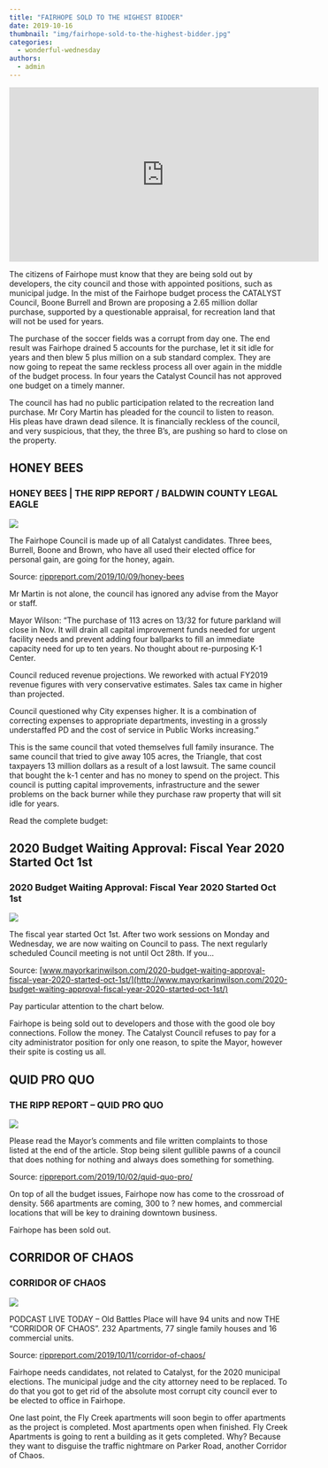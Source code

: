 ```yaml
---
title: "FAIRHOPE SOLD TO THE HIGHEST BIDDER"
date: 2019-10-16
thumbnail: "img/fairhope-sold-to-the-highest-bidder.jpg"
categories: 
  - wonderful-wednesday
authors: 
  - admin
---
```


<iframe width="560" height="315" src="https://www.youtube.com/embed/HgDzN6pDwgc" frameborder="0" allowfullscreen></iframe> 

The citizens of Fairhope must know that they are being sold out by developers, the city council and those with appointed positions, such as municipal judge. In the mist of the Fairhope budget process the CATALYST Council, Boone Burrell and Brown are proposing a 2.65 million dollar purchase, supported by a questionable appraisal, for recreation land that will not be used for years.

The purchase of the soccer fields was a corrupt from day one. The end result was Fairhope drained 5 accounts for the purchase, let it sit idle for years and then blew 5 plus million on a sub standard complex. They are now going to repeat the same reckless process all over again in the middle of the budget process. In four years the Catalyst Council has not approved one budget on a timely manner.

The council has had no public participation related to the recreation land purchase. Mr Cory Martin has pleaded for the council to listen to reason. His pleas have drawn dead silence. It is financially reckless of the council, and very suspicious, that they, the three B’s, are pushing so hard to close on the property.

## HONEY BEES

### HONEY BEES | THE RIPP REPORT / BALDWIN COUNTY LEGAL EAGLE

![](https://cdn.rippreport.com/3bs1.png)

The Fairhope Council is made up of all Catalyst candidates. Three bees, Burrell, Boone and Brown, who have all used their elected office for personal gain, are going for the honey, again.

Source: [rippreport.com/2019/10/09/honey-bees](https://rippreport.com/honey-bees)

Mr Martin is not alone, the council has ignored any advise from the Mayor or staff.

Mayor Wilson: “The purchase of 113 acres on 13/32 for future parkland will close in Nov. It will drain all capital improvement funds needed for urgent facility needs and prevent adding four ballparks to fill an immediate capacity need for up to ten years. No thought about re-purposing K-1 Center.

Council reduced revenue projections. We reworked with actual FY2019 revenue figures with very conservative estimates. Sales tax came in higher than projected.

Council questioned why City expenses higher. It is a combination of correcting expenses to appropriate departments, investing in a grossly understaffed PD and the cost of service in Public Works increasing.”

This is the same council that voted themselves full family insurance. The same council that tried to give away 105 acres, the Triangle, that cost taxpayers 13 million dollars as a result of a lost lawsuit. The same council that bought the k-1 center and has no money to spend on the project. This council is putting capital improvements, infrastructure and the sewer problems on the back burner while they purchase raw property that will sit idle for years.

Read the complete budget:

## 2020 Budget Waiting Approval: Fiscal Year 2020 Started Oct 1st

### 2020 Budget Waiting Approval: Fiscal Year 2020 Started Oct 1st

![](http://www.mayorkarinwilson.com/wp-content/uploads/2019/10/image-to-post.jpg)

The fiscal year started Oct 1st. After two work sessions on Monday and Wednesday, we are now waiting on Council to pass. The next regularly scheduled Council meeting is not until Oct 28th. If you…

Source: [www.mayorkarinwilson.com/2020-budget-waiting-approval-fiscal-year-2020-started-oct-1st/](http://www.mayorkarinwilson.com/2020-budget-waiting-approval-fiscal-year-2020-started-oct-1st/)

Pay particular attention to the chart below.

Fairhope is being sold out to developers and those with the good ole boy connections. Follow the money. The Catalyst Council refuses to pay for a city administrator position for only one reason, to spite the Mayor, however their spite is costing us all.

## QUID PRO QUO

### THE RIPP REPORT – QUID PRO QUO

![](https://cdn.rippreport.com/cropped-handshake.jpg)

Please read the Mayor’s comments and file written complaints to those listed at the end of the article. Stop being silent gullible pawns of a council that does nothing for nothing and always does something for something.

Source: [rippreport.com/2019/10/02/quid-quo-pro/](https://rippreport.com/quid-quo-pro/)

On top of all the budget issues, Fairhope now has come to the crossroad of density. 566 apartments are coming, 300 to ? new homes, and commercial locations that will be key to draining downtown business.

Fairhope has been sold out.

## CORRIDOR OF CHAOS

### CORRIDOR OF CHAOS

![](https://cdn.rippreport.com/cropped-catalyst-logo-fb.png)

PODCAST LIVE TODAY – Old Battles Place will have 94 units and now THE “CORRIDOR OF CHAOS”. 232 Apartments, 77 single family houses and 16 commercial units.

Source: [rippreport.com/2019/10/11/corridor-of-chaos/](https://rippreport.com/corridor-of-chaos/)

Fairhope needs candidates, not related to Catalyst, for the 2020 municipal elections. The municipal judge and the city attorney need to be replaced. To do that you got to get rid of the absolute most corrupt city council ever to be elected to office in Fairhope.

One last point, the Fly Creek apartments will soon begin to offer apartments as the project is completed. Most apartments open when finished. Fly Creek Apartments is going to rent a building as it gets completed. Why? Because they want to disguise the traffic nightmare on Parker Road, another Corridor of Chaos.
